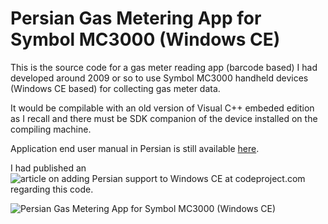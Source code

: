 # Persian Gas Metering App for Symbol MC3000 (Windows CE) 


This is the source code for a gas meter reading app (barcode based) I had developed around 2009 or so to use Symbol MC3000 handheld devices (Windows CE based) for collecting gas meter data.

It would be compilable with an old version of Visual C++ embeded edition as I recall and there must be SDK companion of the device installed on the compiling machine.

Application end user manual in Persian is still available [here](http://arakara.gozir.com/products/MC3000/manual/).

I had published an ![article on adding Persian support to Windows CE at codeproject.com](https://www.codeproject.com/Articles/13746/Persian-Support-for-Windows-CE) regarding this code.

![Persian Gas Metering App for Symbol MC3000 (Windows CE)](https://user-images.githubusercontent.com/582212/91200547-8716c500-e714-11ea-9444-a6d06789e2a1.jpg)

